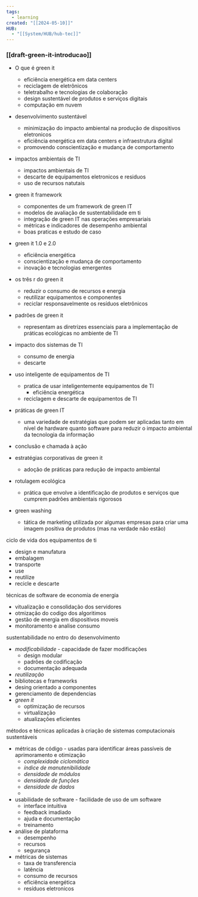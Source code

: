 ```yaml
---
tags:
  - learning
created: "[[2024-05-10]]"
HUB:
  - "[[System/HUB/hub-tec]]"
---
```

### [[draft-green-it-introducao]]


- O que é green it
	- eficiência energética em data centers
	- reciclagem de eletrônicos
	- teletrabalho e tecnologias de colaboração
	- design sustentável de produtos e serviços digitais
	- computação em nuvem
- desenvolvimento sustentável
	- minimização do impacto ambiental na produção de dispositivos eletronicos
	- eficiência energética em data centers e infraestrutura digital
	- promovendo conscientização e mudança de comportamento
- impactos ambientais de TI
	- impactos ambientais de TI
	- descarte de equipamentos eletronicos e residuos
	- uso de recursos natutais

- green it framework
	- componentes de um framework de green IT
	- modelos de avaliação de sustentabilidade em ti
	- integração de green IT nas operações empresariais
	- métricas e indicadores de desempenho ambiental
	- boas praticas e estudo de caso 
- green it 1.0 e 2.0
	- eficiência energética
	- conscientização e mudança de comportamento
	- inovação e tecnologias emergentes
- os três r do green it
	- reduzir o consumo de recursos e energia
	- reutilizar equipamentos e componentes
	- reciclar responsavelmente os resíduos eletrônicos

- padrões de green it
	- representam as diretrizes essenciais para a implementação de práticas ecológicas no ambiente de TI
- impacto dos sistemas de TI
	- consumo de energia
	- descarte 
- uso inteligente de equipamentos de TI
	- pratica de usar inteligentemente equipamentos de TI
		- eficiência energética
	- reciclagem e descarte de equipamentos de TI
- práticas de green IT
	- uma variedade de estratégias que podem ser aplicadas tanto em nível de hardware quanto software para reduzir o impacto ambiental da tecnologia da informação
- conclusão e chamada à ação 

- estratégias corporativas de green it
	- adoção de práticas para redução de impacto ambiental
- rotulagem ecológica
	- prática que envolve a identificação de produtos e serviços que cumprem padrões ambientais rigorosos
- green washing
	- tática de marketing utilizada por algumas empresas para criar uma imagem positiva de produtos (mas na verdade não estão)


ciclo de vida dos equipamentos de ti

- design e manufatura
- embalagem
- transporte
- use
- reutilize
- recicle e descarte

técnicas de software de economia de energia
- vitualização e consolidação dos servidores
- otmização do codigo dos algoritimos
- gestão de energia em dispositivos moveis
- monitoramento e analise consumo

sustentabilidade no entro do desenvolvimento

- *modificabilidade* - capacidade de fazer modificações
	- design modular
	- padrões de codificação
	- documentação adequada
- *reutilização*
- bibliotecas e frameworks
- desing orientado a componentes
- gerenciamento de dependencias
- *green it*
	- optimização de recursos
	- virtualização
	- atualizações eficientes

métodos e técnicas aplicadas à criação de sistemas computacionais sustentáveis

- métricas de código - usadas para identificar áreas passíveis de aprimoramento e otimização 
	- *complexidade ciclomática*
	- *índice de manutenibilidade*
	- *densidade de módulos*
	- *densidade de funções*
	- *densidade de dados*
	- 
- usabilidade de software - facilidade de uso de um software
	- interface intuitiva
	- feedback imadiado
	- ajuda e documentação
	- treinamento
- análise de plataforma
	- desempenho
	- recursos
	- segurança
- métricas de sistemas
	- taxa de transferencia
	- latência
	- consumo de recursos
	- eficiência energética
	- resíduos eletronicos


